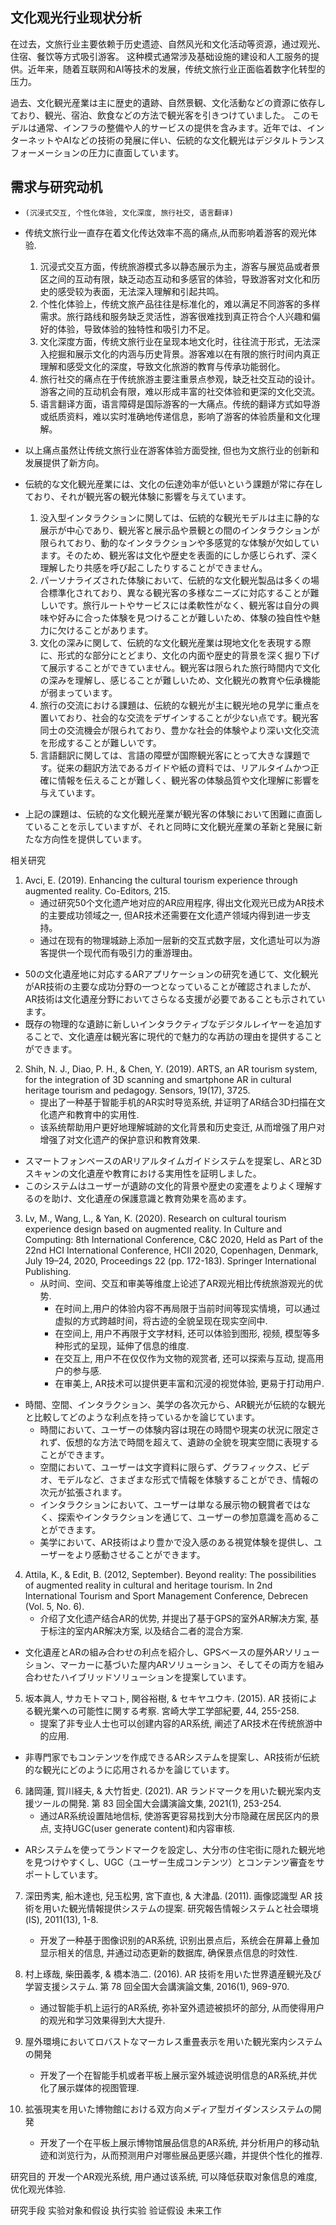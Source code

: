 


## 文化观光行业现状分析
在过去，文旅行业主要依赖于历史遗迹、自然风光和文化活动等资源，通过观光、住宿、餐饮等方式吸引游客。
这种模式通常涉及基础设施的建设和人工服务的提供。近年来，随着互联网和AI等技术的发展，传统文旅行业正面临着数字化转型的压力。

過去、文化観光産業は主に歴史的遺跡、自然景観、文化活動などの資源に依存しており、観光、宿泊、飲食などの方法で観光客を引きつけていました。
このモデルは通常、インフラの整備や人的サービスの提供を含みます。近年では、インターネットやAIなどの技術の発展に伴い、伝統的な文化観光はデジタルトランスフォーメーションの圧力に直面しています。


## 需求与研究动机
- `(沉浸式交互, 个性化体验, 文化深度, 旅行社交, 语言翻译)`
- 传统文旅行业一直存在着文化传达效率不高的痛点,从而影响着游客的观光体验.
  1. 沉浸式交互方面，传统旅游模式多以静态展示为主，游客与展览品或者景区之间的互动有限，缺乏动态互动和多感官的体验，导致游客对文化和历史的感受较为表面，无法深入理解和引起共鸣。
  2. 个性化体验上，传统文旅产品往往是标准化的，难以满足不同游客的多样需求。旅行路线和服务缺乏灵活性，游客很难找到真正符合个人兴趣和偏好的体验，导致体验的独特性和吸引力不足。
  3. 文化深度方面，传统文旅行业在呈现本地文化时，往往流于形式，无法深入挖掘和展示文化的内涵与历史背景。游客难以在有限的旅行时间内真正理解和感受文化的深度，导致文化旅游的教育与传承功能弱化。
  4. 旅行社交的痛点在于传统旅游主要注重景点参观，缺乏社交互动的设计。游客之间的互动机会有限，难以形成丰富的社交体验和更深的文化交流。
  5. 语言翻译方面，语言障碍是国际游客的一大痛点。传统的翻译方式如导游或纸质资料，难以实时准确地传递信息，影响了游客的体验质量和文化理解。
- 以上痛点虽然让传统文旅行业在游客体验方面受挫, 但也为文旅行业的创新和发展提供了新方向。

- 伝統的な文化観光産業には、文化の伝達効率が低いという課題が常に存在しており、それが観光客の観光体験に影響を与えています。
  1. 没入型インタラクションに関しては、伝統的な観光モデルは主に静的な展示が中心であり、観光客と展示品や景観との間のインタラクションが限られており、動的なインタラクションや多感覚的な体験が欠如しています。そのため、観光客は文化や歴史を表面的にしか感じられず、深く理解したり共感を呼び起こしたりすることができません。
  2. パーソナライズされた体験において、伝統的な文化観光製品は多くの場合標準化されており、異なる観光客の多様なニーズに対応することが難しいです。旅行ルートやサービスには柔軟性がなく、観光客は自分の興味や好みに合った体験を見つけることが難しいため、体験の独自性や魅力に欠けることがあります。
  3. 文化の深みに関して、伝統的な文化観光産業は現地文化を表現する際に、形式的な部分にとどまり、文化の内面や歴史的背景を深く掘り下げて展示することができていません。観光客は限られた旅行時間内で文化の深みを理解し、感じることが難しいため、文化観光の教育や伝承機能が弱まっています。
  4. 旅行の交流における課題は、伝統的な観光が主に観光地の見学に重点を置いており、社会的な交流をデザインすることが少ない点です。観光客同士の交流機会が限られており、豊かな社会的体験やより深い文化交流を形成することが難しいです。
  5. 言語翻訳に関しては、言語の障壁が国際観光客にとって大きな課題です。従来の翻訳方法であるガイドや紙の資料では、リアルタイムかつ正確に情報を伝えることが難しく、観光客の体験品質や文化理解に影響を与えています。
- 上記の課題は、伝統的な文化観光産業が観光客の体験において困難に直面していることを示していますが、それと同時に文化観光産業の革新と発展に新たな方向性を提供しています。

相关研究
1. Avci, E. (2019). Enhancing the cultural tourism experience through augmented reality. Co-Editors, 215.
    - 通过研究50个文化遗产地对应的AR应用程序, 得出文化观光已成为AR技术的主要成功领域之一, 但AR技术还需要在文化遗产领域内得到进一步支持。
    - 通过在现有的物理城跡上添加一层新的交互式数字层，文化遗址可以为游客提供一个现代而有吸引力的重游理由。

- 50の文化遺産地に対応するARアプリケーションの研究を通じて、文化観光がAR技術の主要な成功分野の一つとなっていることが確認されましたが、AR技術は文化遺産分野においてさらなる支援が必要であることも示されています。
- 既存の物理的な遺跡に新しいインタラクティブなデジタルレイヤーを追加することで、文化遺産は観光客に現代的で魅力的な再訪の理由を提供することができます。

2. Shih, N. J., Diao, P. H., & Chen, Y. (2019). ARTS, an AR tourism system, for the integration of 3D scanning and smartphone AR in cultural heritage tourism and pedagogy. Sensors, 19(17), 3725.
    -  提出了一种基于智能手机的AR实时导览系统, 并证明了AR结合3D扫描在文化遗产和教育中的实用性.
    -  该系统帮助用户更好地理解城跡的文化背景和历史变迁, 从而增强了用户对增强了对文化遗产的保护意识和教育效果.

- スマートフォンベースのARリアルタイムガイドシステムを提案し、ARと3Dスキャンの文化遺産や教育における実用性を証明しました。
- このシステムはユーザーが遺跡の文化的背景や歴史の変遷をよりよく理解するのを助け、文化遺産の保護意識と教育効果を高めます。

3. Lv, M., Wang, L., & Yan, K. (2020). Research on cultural tourism experience design based on augmented reality. In Culture and Computing: 8th International Conference, C&C 2020, Held as Part of the 22nd HCI International Conference, HCII 2020, Copenhagen, Denmark, July 19–24, 2020, Proceedings 22 (pp. 172-183). Springer International Publishing.
    - 从时间、空间、交互和审美等维度上论述了AR观光相比传统旅游观光的优势. 
      - 在时间上,用户的体验内容不再局限于当前时间等现实情境，可以通过虚拟的方式跨越时间，将古迹的全貌呈现在现实空间中. 
      - 在空间上, 用户不再限于文字材料, 还可以体验到图形, 视频, 模型等多种形式的呈现，延伸了信息的维度.
      - 在交互上, 用户不在仅仅作为文物的观赏者, 还可以探索与互动, 提高用户的参与感.
      - 在审美上, AR技术可以提供更丰富和沉浸的视觉体验, 更易于打动用户.

- 時間、空間、インタラクション、美学の各次元から、AR観光が伝統的な観光と比較してどのような利点を持っているかを論じています。
    - 時間において、ユーザーの体験内容は現在の時間や現実の状況に限定されず、仮想的な方法で時間を超えて、遺跡の全貌を現実空間に表現することができます。
    - 空間において、ユーザーは文字資料に限らず、グラフィックス、ビデオ、モデルなど、さまざまな形式で情報を体験することができ、情報の次元が拡張されます。
    - インタラクションにおいて、ユーザーは単なる展示物の観賞者ではなく、探索やインタラクションを通じて、ユーザーの参加意識を高めることができます。
    - 美学において、AR技術はより豊かで没入感のある視覚体験を提供し、ユーザーをより感動させることができます。

4. Attila, K., & Edit, B. (2012, September). Beyond reality: The possibilities of augmented reality in cultural and heritage tourism. In 2nd International Tourism and Sport Management Conference, Debrecen (Vol. 5, No. 6).
    - 介绍了文化遗产结合AR的优势, 并提出了基于GPS的室外AR解决方案, 基于标注的室内AR解决方案, 以及结合二者的混合方案.

- 文化遺産とARの組み合わせの利点を紹介し、GPSベースの屋外ARソリューション、マーカーに基づいた屋内ARソリューション、そしてその両方を組み合わせたハイブリッドソリューションを提案しています。

5. 坂本眞人, サカモトマコト, 関谷裕樹, & セキヤユウキ. (2015). AR 技術による観光業への可能性に関する考察. 宮崎大学工学部紀要, 44, 255-258.
    - 提案了非专业人士也可以创建内容的AR系统, 阐述了AR技术在传统旅游中的应用.

- 非専門家でもコンテンツを作成できるARシステムを提案し、AR技術が伝統的な観光にどのように応用されるかを論じています。

6. 諸岡蓮, 賀川経夫, & 大竹哲史. (2021). AR ランドマークを用いた観光案内支援ツールの開発. 第 83 回全国大会講演論文集, 2021(1), 253-254.
    - 通过AR系统设置陆地信标, 使游客更容易找到大分市隐藏在居民区内的景点, 支持UGC(user generate content)和内容审核.

- ARシステムを使ってランドマークを設定し、大分市の住宅街に隠れた観光地を見つけやすくし、UGC（ユーザー生成コンテンツ）とコンテンツ審査をサポートしています。

7. 深田秀実, 船木達也, 兒玉松男, 宮下直也, & 大津晶. (2011). 画像認識型 AR 技術を用いた観光情報提供システムの提案. 研究報告情報システムと社会環境 (IS), 2011(13), 1-8.
    - 开发了一种基于图像识别的AR系统, 识别出景点后，系统会在屏幕上叠加显示相关的信息, 并通过动态更新的数据库, 确保景点信息的时效性.

8. 村上琢哉, 柴田義孝, & 橋本浩二. (2016). AR 技術を用いた世界遺産観光及び学習支援システム. 第 78 回全国大会講演論文集, 2016(1), 969-970.
     - 通过智能手机上运行的AR系统, 弥补室外遗迹被损坏的部分, 从而使得用户的观光和学习效果得到大大提升.

9.  屋外環境においてロバストなマーカレス重畳表示を用いた観光案内システムの開発
    - 开发了一个在智能手机或者平板上展示室外城迹说明信息的AR系统,并优化了展示媒体的视图管理.

10. 拡張現実を用いた博物館における双方向メディア型ガイダンスシステムの開発
    - 开发了一个在平板上展示博物馆展品信息的AR系统, 并分析用户的移动轨迹和浏览行为，从而预测用户对哪些展品更感兴趣，并提供个性化的推荐.



研究目的
开发一个AR观光系统, 用户通过该系统, 可以降低获取对象信息的难度, 优化观光体验.


研究手段
实验对象和假设
执行实验
验证假设
未来工作


